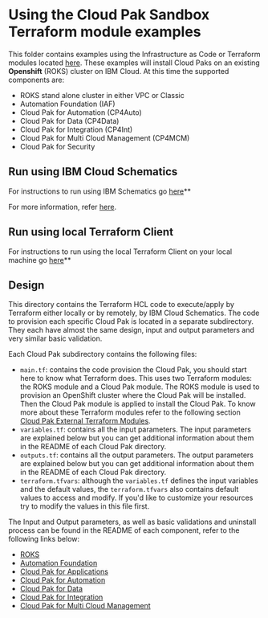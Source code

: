 # Using the Cloud Pak Sandbox Terraform module examples

This folder contains examples using the Infrastructure as Code or Terraform modules located [here](../modules).  These examples will install Cloud Paks on an existing **Openshift** (ROKS) cluster on IBM Cloud. At this time the supported components are:

- ROKS stand alone cluster in either VPC or Classic
- Automation Foundation (IAF)
- Cloud Pak for Automation (CP4Auto)
- Cloud Pak for Data (CP4Data)
- Cloud Pak for Integration (CP4Int)
- Cloud Pak for Multi Cloud Management (CP4MCM)
- Cloud Pak for Security

## Run using IBM Cloud Schematics

For instructions to run using IBM Schematics go [here](./Using_Schematics.md)**

For more information, refer [here](https://cloud.ibm.com/docs/schematics?topic=schematics-get-started-terraform).

## Run using local Terraform Client

For instructions to run using the local Terraform Client on your local machine go [here](./Using_Terraform.md)**

## Design

This directory contains the Terraform HCL code to execute/apply by Terraform either locally or by remotely, by IBM Cloud Schematics. The code to provision each specific Cloud Pak is located in a separate subdirectory. They each have almost the same design, input and output parameters and very similar basic validation.

Each Cloud Pak subdirectory contains the following files:

- `main.tf`: contains the code provision the Cloud Pak, you should start here to know what Terraform does. This uses two Terraform modules: the ROKS module and a Cloud Pak module. The ROKS module is used to provision an OpenShift cluster where the Cloud Pak will be installed. Then the Cloud Pak module is applied to install the Cloud Pak. To know more about these Terraform modules refer to the following section [Cloud Pak External Terraform Modules](#cloud-pak-external-terraform-modules).
- `variables.tf`: contains all the input parameters. The input parameters are explained below but you can get additional information about them in the README of each Cloud Pak directory.
- `outputs.tf`: contains all the output parameters. The output parameters are explained below but you can get additional information about them in the README of each Cloud Pak directory.
- `terraform.tfvars`: although the `variables.tf` defines the input variables and the default values, the `terraform.tfvars` also contains default values to access and modify. If you'd like to customize your resources try to modify the values in this file first.

The Input and Output parameters, as well as basic validations and uninstall process can be found in the README of each component, refer to the following links below:

- [ROKS](./roks/README.md)
- [Automation Foundation](./iaf/README.md)
- [Cloud Pak for Applications](./cp4app/README.md)
- [Cloud Pak for Automation](./cp4auto/README.md)
- [Cloud Pak for Data](./cp4data/README.md)
- [Cloud Pak for Integration](./cp4int/README.md)
- [Cloud Pak for Multi Cloud Management](./cp4mcm/README.md)


